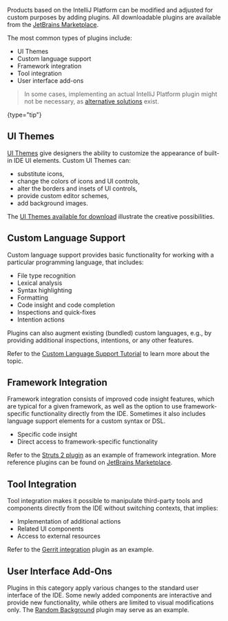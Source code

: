 [//]: # (title: Plugin Types)

<!-- Copyright 2000-2022 JetBrains s.r.o. and contributors. Use of this source code is governed by the Apache 2.0 license. -->

Products based on the IntelliJ Platform can be modified and adjusted for custom purposes by adding plugins.
All downloadable plugins are available from the [JetBrains Marketplace](https://plugins.jetbrains.com/).

The most common types of plugins include:

* UI Themes
* Custom language support
* Framework integration
* Tool integration
* User interface add-ons

> In some cases, implementing an actual IntelliJ Platform plugin might not be necessary, as [alternative solutions](plugin_alternatives.md) exist.
>
{type="tip"}

## UI Themes

[UI Themes](themes_intro.md) give designers the ability to customize the appearance of built-in IDE UI elements.
Custom UI Themes can:

* substitute icons,
* change the colors of icons and UI controls,
* alter the borders and insets of UI controls,
* provide custom editor schemes,
* add background images.

The [UI Themes available for download](https://plugins.jetbrains.com/search?headline=164-theme&tags=Theme) illustrate the creative possibilities.

## Custom Language Support

Custom language support provides basic functionality for working with a particular programming language, that includes:

* File type recognition
* Lexical analysis
* Syntax highlighting
* Formatting
* Code insight and code completion
* Inspections and quick-fixes
* Intention actions

Plugins can also augment existing (bundled) custom languages, e.g., by providing additional inspections, intentions, or any other features.

Refer to the [Custom Language Support Tutorial](custom_language_support_tutorial.md) to learn more about the topic.

## Framework Integration

Framework integration consists of improved code insight features, which are typical for a given framework, as well as the option to use framework-specific functionality directly from the IDE.
Sometimes it also includes language support elements for a custom syntax or DSL.

* Specific code insight
* Direct access to framework-specific functionality

Refer to the [Struts 2 plugin](https://github.com/JetBrains/intellij-plugins/tree/master/struts2) as an example of framework integration.
More reference plugins can be found on [JetBrains Marketplace](https://plugins.jetbrains.com/search?orderBy=update%20date&shouldHaveSource=true&tags=Framework).

## Tool Integration

Tool integration makes it possible to manipulate third-party tools and components directly from the IDE without switching contexts, that implies:

* Implementation of additional actions
* Related UI components
* Access to external resources

Refer to the [Gerrit integration](https://plugins.jetbrains.com/plugin/7272) plugin as an example.

## User Interface Add-Ons

Plugins in this category apply various changes to the standard user interface of the IDE.
Some newly added components are interactive and provide new functionality, while others are limited to visual modifications only.
The [Random Background](https://plugins.jetbrains.com/plugin/9692-random-background) plugin may serve as an example.
